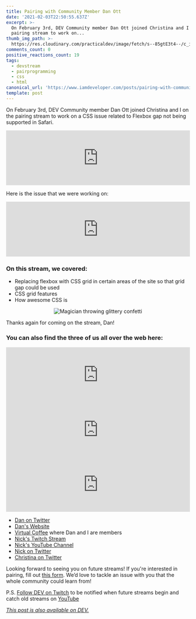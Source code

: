 ```yaml
---
title: Pairing with Community Member Dan Ott
date: '2021-02-03T22:50:55.637Z'
excerpt: >-
  On February 3rd, DEV Community member Dan Ott joined Christina and I on the
  pairing stream to work on...
thumb_img_path: >-
  https://res.cloudinary.com/practicaldev/image/fetch/s--85gtE3t4--/c_imagga_scale,f_auto,fl_progressive,h_420,q_auto,w_1000/https://dev-to-uploads.s3.amazonaws.com/i/2le4kbbcn38tvhrnidd2.jpeg
comments_count: 0
positive_reactions_count: 19
tags:
  - devstream
  - pairprogramming
  - css
  - html
canonical_url: 'https://www.iamdeveloper.com/posts/pairing-with-community-member-dan-ott-2ge/'
template: post
---
```


On <time datetime="2021-02-03">February 3rd</time>, DEV Community member Dan Ott joined Christina and I on the pairing stream to work on a CSS issue related to Flexbox gap not being supported in Safari.

<iframe class="liquidTag" src="https://dev.to/embed/youtube?args=iVMPwTETH3Q" style="border: 0; width: 100%;"></iframe>

Here is the issue that we were working on:

<iframe class="liquidTag" src="https://dev.to/embed/github?args=https%3A%2F%2Fgithub.com%2Fforem%2Fforem%2Fissues%2F12452" style="border: 0; width: 100%;"></iframe>

### On this stream, we covered:

- Replacing flexbox with CSS grid in certain areas of the site so that grid gap could be used
- CSS grid features
- How awesome CSS is

<center>

![Magician throwing glittery confetti](https://media.giphy.com/media/s2qXK8wAvkHTO/giphy.gif)

</center>

Thanks again for coming on the stream, Dan!

### You can also find the three of us all over the web here:

<iframe class="liquidTag" src="https://dev.to/embed/user?args=danieltott" style="border: 0; width: 100%;"></iframe>

<iframe class="liquidTag" src="https://dev.to/embed/user?args=nickytonline" style="border: 0; width: 100%;"></iframe>

<iframe class="liquidTag" src="https://dev.to/embed/user?args=coffeecraftcode" style="border: 0; width: 100%;"></iframe>

- [Dan on Twitter](https://twitter.com/danieltott)
- [Dan's Website](https://www.dtott.com/)
- [Virtual Coffee](https://virtualcoffee.io) where Dan and I are members
- [Nick's Twitch Stream](https://www.twitch.tv/nickytonline)
- [Nick's YouTube Channel](https://iamdeveloper.com/youtube)
- [Nick on Twitter](https://twitter.com/nickytonline)
- [Christina on Twitter](https://twitter.com/coffeecraftcode)

Looking forward to seeing you on future streams! If you're interested in pairing, fill out [this form](https://iamdeveloper.com/pair). We’d love to tackle an issue with you that the whole community could learn from!

P.S. [Follow DEV on Twitch](https://twitch.tv/thepracticaldev) to be notified when future streams begin and catch old streams on [YouTube](https://www.youtube.com/c/thepracticaldevteam)

_[This post is also available on DEV.](https://dev.to/devteam/pairing-with-community-member-dan-ott-2ge)_

<script>
const parent = document.getElementsByTagName('head')[0];
const script = document.createElement('script');
script.type = 'text/javascript';
script.src = 'https://cdnjs.cloudflare.com/ajax/libs/iframe-resizer/4.1.1/iframeResizer.min.js';
script.charset = 'utf-8';
script.onload = function() {
    window.iFrameResize({}, '.liquidTag');
};
parent.appendChild(script);
</script>
